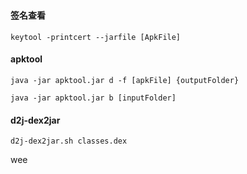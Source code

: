 #

#### 签名查看

`keytool -printcert --jarfile [ApkFile]`

#### apktool

`java -jar apktool.jar d -f [apkFile] {outputFolder}`

`java -jar apktool.jar b [inputFolder]`

#### d2j-dex2jar

`d2j-dex2jar.sh classes.dex`

wee